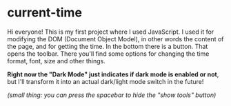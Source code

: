 # current-time

Hi everyone! This is my first project where I used JavaScript. I used it for modifying the DOM (Document Object Model), in other words the content of the page, and for getting the time. In the bottom there is a button. That opens the toolbar. There you'll find some options for changing the time format, font, size and other things.

**Right now the "Dark Mode" just indicates if dark mode is enabled or not**, but I'll transform it into an actual dark/light mode switch in the future! 

*(small thing: you can press the spacebar to hide the "show tools" button)*
